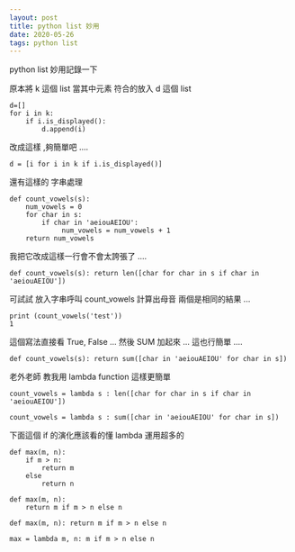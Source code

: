 ```yaml
---
layout: post
title: python list 妙用
date: 2020-05-26
tags: python list
---
```


python list 妙用記錄一下

原本將 k 這個 list 當其中元素 符合的放入 d 這個 list 
```
d=[]
for i in k:
    if i.is_displayed():
        d.append(i)
```

改成這樣 ,夠簡單吧 ....
```
d = [i for i in k if i.is_displayed()]
```

還有這樣的 字串處理
```
def count_vowels(s):
    num_vowels = 0
    for char in s:
        if char in 'aeiouAEIOU':
             num_vowels = num_vowels + 1
    return num_vowels
```    

我把它改成這樣一行會不會太誇張了 ....
```
def count_vowels(s): return len([char for char in s if char in 'aeiouAEIOU'])
```

可試試 放入字串呼叫 count_vowels 計算出母音 兩個是相同的結果 ...
```
print (count_vowels('test'))
1
```


這個寫法直接看 True, False ... 然後 SUM 加起來 ... 這也行簡單 ....
```
def count_vowels(s): return sum([char in 'aeiouAEIOU' for char in s])
```

老外老師 教我用  lambda function 這樣更簡單
```
count_vowels = lambda s : len([char for char in s if char in 'aeiouAEIOU'])
```

```
count_vowels = lambda s : sum([char in 'aeiouAEIOU' for char in s])
```

下面這個 if 的演化應該看的懂 lambda 運用超多的
```
def max(m, n):
    if m > n:
        return m
    else 
        return n
```

```
def max(m, n):
    return m if m > n else n
```

```
def max(m, n): return m if m > n else n
```

```
max = lambda m, n: m if m > n else n
```
